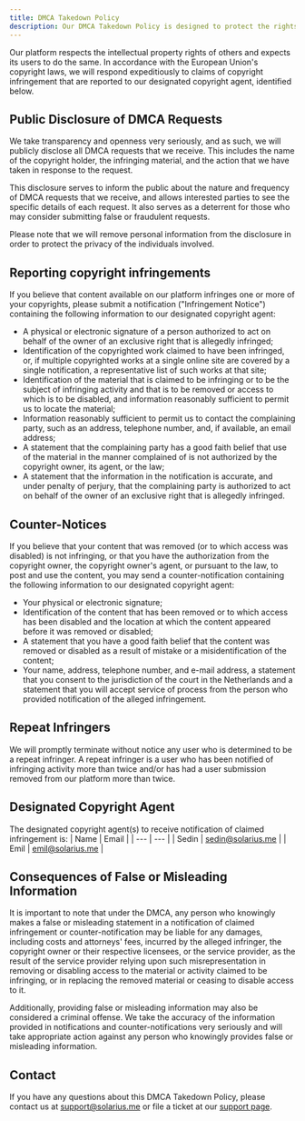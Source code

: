 ```yaml
---
title: DMCA Takedown Policy
description: Our DMCA Takedown Policy is designed to protect the rights of our users and the integrity of our platform.
---
```


Our platform respects the intellectual property rights of others and expects its users to do the same. In accordance with the European Union's copyright laws, we will respond expeditiously to claims of copyright infringement that are reported to our designated copyright agent, identified below.

## Public Disclosure of DMCA Requests

We take transparency and openness very seriously, and as such, we will publicly disclose all DMCA requests that we receive. This includes the name of the copyright holder, the infringing material, and the action that we have taken in response to the request.

This disclosure serves to inform the public about the nature and frequency of DMCA requests that we receive, and allows interested parties to see the specific details of each request. It also serves as a deterrent for those who may consider submitting false or fraudulent requests.

Please note that we will remove personal information from the disclosure in order to protect the privacy of the individuals involved.

## Reporting copyright infringements

If you believe that content available on our platform infringes one or more of your copyrights, please submit a notification ("Infringement Notice") containing the following information to our designated copyright agent:

- A physical or electronic signature of a person authorized to act on behalf of the owner of an exclusive right that is allegedly infringed;
- Identification of the copyrighted work claimed to have been infringed, or, if multiple copyrighted works at a single online site are covered by a single notification, a representative list of such works at that site;
- Identification of the material that is claimed to be infringing or to be the subject of infringing activity and that is to be removed or access to which is to be disabled, and information reasonably sufficient to permit us to locate the material;
- Information reasonably sufficient to permit us to contact the complaining party, such as an address, telephone number, and, if available, an email address;
- A statement that the complaining party has a good faith belief that use of the material in the manner complained of is not authorized by the copyright owner, its agent, or the law;
- A statement that the information in the notification is accurate, and under penalty of perjury, that the complaining party is authorized to act on behalf of the owner of an exclusive right that is allegedly infringed.

## Counter-Notices

If you believe that your content that was removed (or to which access was disabled) is not infringing, or that you have the authorization from the copyright owner, the copyright owner's agent, or pursuant to the law, to post and use the content, you may send a counter-notification containing the following information to our designated copyright agent:

- Your physical or electronic signature;
- Identification of the content that has been removed or to which access has been disabled and the location at which the content appeared before it was removed or disabled;
- A statement that you have a good faith belief that the content was removed or disabled as a result of mistake or a misidentification of the content;
- Your name, address, telephone number, and e-mail address, a statement that you consent to the jurisdiction of the court in the Netherlands and a statement that you will accept service of process from the person who provided notification of the alleged infringement.

## Repeat Infringers

We will promptly terminate without notice any user who is determined to be a repeat infringer. A repeat infringer is a user who has been notified of infringing activity more than twice and/or has had a user submission removed from our platform more than twice.

## Designated Copyright Agent

The designated copyright agent(s) to receive notification of claimed infringement is:
| Name | Email |
| --- | --- |
| Sedin | sedin@solarius.me |
| Emil | emil@solarius.me |

## Consequences of False or Misleading Information

It is important to note that under the DMCA, any person who knowingly makes a false or misleading statement in a notification of claimed infringement or counter-notification may be liable for any damages, including costs and attorneys' fees, incurred by the alleged infringer, the copyright owner or their respective licensees, or the service provider, as the result of the service provider relying upon such misrepresentation in removing or disabling access to the material or activity claimed to be infringing, or in replacing the removed material or ceasing to disable access to it.

Additionally, providing false or misleading information may also be considered a criminal offense. We take the accuracy of the information provided in notifications and counter-notifications very seriously and will take appropriate action against any person who knowingly provides false or misleading information.

## Contact

If you have any questions about this DMCA Takedown Policy, please contact us at [support@solarius.me](mailto:support@solarius.me) or file a ticket at our [support page](https://framework.solarius.me/support).
